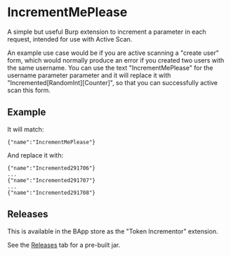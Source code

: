 # IncrementMePlease
A simple but useful Burp extension to increment a parameter in each request, intended for use with Active Scan.

An example use case would be if  you are active scanning a "create user" form, which would normally produce an error if you created two users with the same username. You can use the text "IncrementMePlease" for the username parameter parameter and it will replace it with "Incremented[RandomInt][Counter]", so that you can successfully active scan this form.

## Example
It will match:
```
{"name":"IncrementMePlease"}
```
And replace it with:
```
{"name":"Incremented291706"}
...
{"name":"Incremented291707"}
...
{"name":"Incremented291708"}
```

## Releases
This is available in the BApp store as the "Token Incrementor" extension.

See the [Releases](https://github.com/alexlauerman/IncrementMePlease/releases) tab for a pre-built jar.
